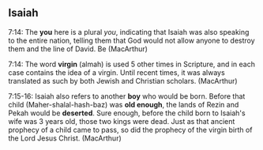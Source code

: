 ## Isaiah

7:14: The **you** here is a plural *you*, indicating that Isaiah was also speaking to the entire nation, telling them that God would not allow anyone to destroy them and the line of David. Be (MacArthur)

7:14: The word **virgin** (almah) is used 5 other times in Scripture, and in each case contains the idea of a virgin. Until recent times, it was always translated as such by both Jewish and Christian scholars. (MacArthur)

7:15-16: Isaiah also refers to another **boy** who would be born. Before that child (Maher-shalal-hash-baz) was **old enough**, the lands of Rezin and Pekah would be **deserted**. Sure enough, before the child born to Isaiah's wife was 3 years old, those two kings were dead. Just as that ancient prophecy of a child came to pass, so did the prophecy of the virgin birth of the Lord Jesus Christ. (MacArthur)